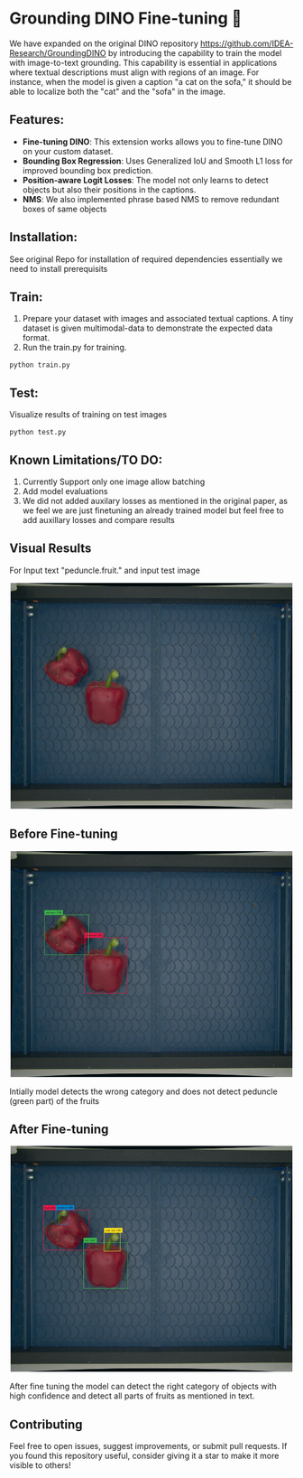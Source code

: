 # Grounding DINO Fine-tuning 🦖


We have expanded on the original DINO  repository 
https://github.com/IDEA-Research/GroundingDINO 
by introducing the capability to train the model with image-to-text grounding. This capability is essential in applications where textual descriptions must align with regions of an image. For instance, when the model is given a caption "a cat on the sofa," it should be able to localize both the "cat" and the "sofa" in the image.

## Features:

- **Fine-tuning DINO**: This extension works allows you to fine-tune DINO on your custom dataset.
- **Bounding Box Regression**: Uses Generalized IoU and Smooth L1 loss for improved bounding box prediction.
- **Position-aware Logit Losses**: The model not only learns to detect objects but also their positions in the captions.
- **NMS**: We also implemented phrase based NMS to remove redundant boxes of same objects


## Installation:
See original Repo for installation of required dependencies essentially we need to install prerequisits  

## Train: 

1. Prepare your dataset with images and associated textual captions. A tiny dataset is given multimodal-data to demonstrate the expected data format.
3. Run the train.py for training.
  ```
  python train.py
  ```

## Test:
Visualize results of training on test images
```
python test.py
```

## Known Limitations/TO DO:

1. Currently Support only one image allow batching 
2. Add model evaluations
3. We did not added auxilary losses as mentioned in the original paper, as we feel we are just finetuning an already trained model but feel free to add auxillary losses and compare results

## Visual Results

For Input text "peduncle.fruit." and input test image 

<div align="center">
<img src="multimodal-data/test_images/test_pepper.jpg" width=500 height=400>
</div> 


## Before Fine-tuning


<div align="center">
<img src="vis_results/initial_results.jpg" width=500 height=400>
</div> 

Intially model detects the wrong category and does not detect peduncle (green part) of the fruits

## After Fine-tuning
<div align="center">
<img src="vis_results/finetune_results.jpg" width=500 height=400>
</div> 

After fine tuning the model can detect the right category of objects with high confidence and detect all parts of fruits as mentioned in text.


## Contributing
Feel free to open issues, suggest improvements, or submit pull requests. If you found this repository useful, consider giving it a star to make it more visible to others!
